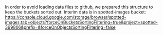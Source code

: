 In order to avoid loading data files to github, we prepared this structure to keep the buckets sorted out. 
Interim data is in spotted-images bucket: https://console.cloud.google.com/storage/browser/spotted-images;tab=objects?forceOnBucketsSortingFiltering=true&project=spotted-399806&prefix=&forceOnObjectsSortingFiltering=false 